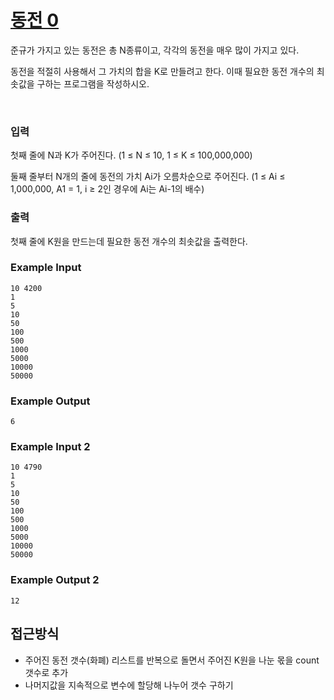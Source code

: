 # [동전 0](https://www.acmicpc.net/problem/11047)
준규가 가지고 있는 동전은 총 N종류이고, 각각의 동전을 매우 많이 가지고 있다.

동전을 적절히 사용해서 그 가치의 합을 K로 만들려고 한다. 이때 필요한 동전 개수의 최솟값을 구하는 프로그램을 작성하시오.

<br>

### 입력
첫째 줄에 N과 K가 주어진다. (1 ≤ N ≤ 10, 1 ≤ K ≤ 100,000,000)

둘째 줄부터 N개의 줄에 동전의 가치 Ai가 오름차순으로 주어진다. (1 ≤ Ai ≤ 1,000,000, A1 = 1, i ≥ 2인 경우에 Ai는 Ai-1의 배수)

### 출력
첫째 줄에 K원을 만드는데 필요한 동전 개수의 최솟값을 출력한다.


### Example Input
```
10 4200
1
5
10
50
100
500
1000
5000
10000
50000
```

### Example Output
```
6
```

### Example Input 2
```
10 4790
1
5
10
50
100
500
1000
5000
10000
50000
```

### Example Output 2
```
12
```



## 접근방식
- 주어진 동전 갯수(화폐) 리스트를 반복으로 돌면서 주어진 K원을 나눈 몫을 count 갯수로 추가
- 나머지값을 지속적으로 변수에 할당해 나누어 갯수 구하기

